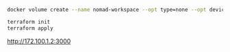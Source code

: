 ```bash
docker volume create --name nomad-workspace --opt type=none --opt device=$PWD/code --opt o=bind
```

```bash
terraform init
terraform apply
```

http://172.100.1.2:3000